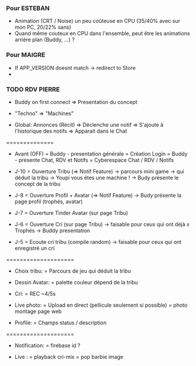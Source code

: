 ### Pour ESTEBAN

- Animation (CRT / Noise) un peu coûteuse en CPU (35/40% avec sur mon PC, 20/22% sans)
- Quand même couteux en CPU dans l'ensemble, peut être les animations arrière plan (Buddy, ...) ?

### Pour MAIGRE

- If APP_VERSION doesnt match -> redirect to Store
- 

### TODO RDV PIERRE

- Buddy on first connect => Presentation du concept

- "Techno" => "Machines"

- Global: Annonces (Récit)
    => Déclenche une notif
    => S'ajoute à l'historique des notifs 
    => Apparait dans le Chat

==============

- Avant (OFF)
    = Buddy - presentation générale 
    = Création Login
    = Buddy - presente Chat, RDV et Notifs
    = Cyberespace Chat / RDV / Notifs
- J-10 
    = Ouverture Tribu (=> Notif Feature)
        -> parcours mini game -> qui déduit la tribu
        -> Youpi vous êtes une machine !
        -> Budy présente le concept de la tribu
- J-8
    = Ouverture Profil + Avatar (=> Notif Feature)
        -> Budy présente la page profil (trophés, avatar)

- J-7
    = Ouverture Tinder Avatar (sur page Tribu)

- J-6
    = Ouverture Cri (sur page Tribu)
        -> faisable pour ceux qui ont déjà x Trophés
        -> Buddy presentation

- J-5
    = Ecoute cri tribu (compile random)
        -> faisable pour ceux qui ont enregistré un cri



====================

- Choix tribu: 
    = Parcours de jeu qui déduit la tribu

- Dessin Avatar:
    = palette couleur dépend de la tribu

- Cri:
    = REC ~4/5s

- Live photo:
    = Upload en direct (pellicule seulement si possible)
    = photo montage page web

- Profile:
    = Champs status / description


====================

- Notification:
    = firebase id ?

- Live :
    = playback cri-mix
    = pop barbie image


